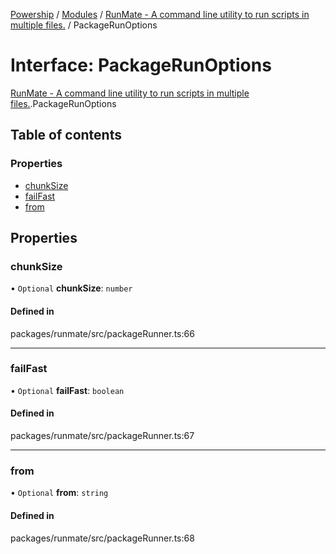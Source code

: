 [Powership](../README.md) / [Modules](../modules.md) / [RunMate - A command line utility to run scripts in multiple files.](../modules/RunMate___A_command_line_utility_to_run_scripts_in_multiple_files_.md) / PackageRunOptions

# Interface: PackageRunOptions

[RunMate - A command line utility to run scripts in multiple files.](../modules/RunMate___A_command_line_utility_to_run_scripts_in_multiple_files_.md).PackageRunOptions

## Table of contents

### Properties

- [chunkSize](RunMate___A_command_line_utility_to_run_scripts_in_multiple_files_.PackageRunOptions.md#chunksize)
- [failFast](RunMate___A_command_line_utility_to_run_scripts_in_multiple_files_.PackageRunOptions.md#failfast)
- [from](RunMate___A_command_line_utility_to_run_scripts_in_multiple_files_.PackageRunOptions.md#from)

## Properties

### chunkSize

• `Optional` **chunkSize**: `number`

#### Defined in

packages/runmate/src/packageRunner.ts:66

___

### failFast

• `Optional` **failFast**: `boolean`

#### Defined in

packages/runmate/src/packageRunner.ts:67

___

### from

• `Optional` **from**: `string`

#### Defined in

packages/runmate/src/packageRunner.ts:68
